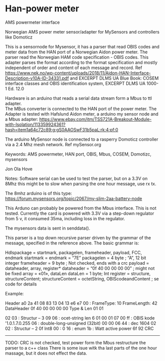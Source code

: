 # Han-power meter
AMS powermeter interface 

  Norwegian AMS power meter sensor/adapter for MySensors and controllers like Domoticz
  
  This is a sensornode for Mysensor, it has a parser that read OBIS codes and meter data from the HAN port of a Norwegian Aidon power meter.
  The parser read the Norwegian HAM code specification - OBIS codes.
  This adapter parses the format according to the format specification and mostly independent of order and content of each message and record.
  Ref https://www.nek.no/wp-content/uploads/2018/11/Aidon-HAN-Interface-Description-v10A-ID-34331.pdf
  and EXCERPT DLMS UA Blue Book: COSEM interface classes and OBIS identification system, EXCERPT DLMS UA 1000-1 Ed. 12.0
  
  Hardware is an arduino that reads a serial data stream form a Mbus to ttl adapter.  
  The MBus converter is connected to the HAN port of the power meter.
  The Adapter is tested with Hafslund Aidon meter, a arduino my sensor node and a Mbus adapter:
  https://www.ebay.com/itm/TSS721A-Breakout-Module-with-Isolation/113359924361?hash=item1a64c72c89:g:gS0AAOSwF31b5paL:rk:4:pf:0

  The arduino MySensor node is connected to a rasperry Domoticz controller via a 2.4 Mhz mesh network. Ref mySensor.org
  
  Keywords: AMS powermeter, HAN port, OBIS, Mbus, COSEM, Domotizc, mysensors
  
  Jon Ola Hove

  Notes:
  Software serial can be used to test the parser,
  but on a 3.3V on 8Mhz this might be to slow when parsing the one hour message, use rx tx. 
  
  The 8mhz arduino is of this type:
  https://forum.mysensors.org/topic/2067/my-slim-2aa-battery-node
  
  This Arduno can probably be powered from the Mbus interface. This is not tested.
  Currently the card is powered with 3.3V via a step-down regulator from 5 v, it consumed 35ma, including loss in the regulator.

  The mysensors data is sent in senddata().

  This parser is a top down recursive parser driven by the grammar of the message,
  specified in the reference above.  The basic grammar is:


  Hdlspackage = startmark, packagelen, frameheader, payload, FCC, endmark
  startmark = endmark = “7E”
  packagelen = 4 byte ; “A”, 12 bit integer
  frameheader = 9 byte ; Not checked, ends with a crc
  payload = dataheader, array, register*
  dataheader = “0f 40 00 00 00 00”  ; might not be fixed
  array = «01», dataLen
  dataLen = 1 byte; Int
  register = structure, structureContent;
  structureContent = octetString, OBIScodeandContent  ; se code for details

  Example:

  Header   a0 2a 41 08 83 13 04 13 e6 e7 00 : FrameType: 10 FrameLength: 42
  DataHeader 0f 40 00 00 00 00
  Type & Len 01 01

  02 03  : Structur – 3
  09 06  : ocet-string len 6
  01 00 01 07 00 ff : OBIS kode  '1.0.1.7.0.255
  06  : double-long-unsigned   (32bit)
  00 00 06 44  : dec 1604
  02 02 : Structur – 2
  0f  Int8
  00 : 0
  16  : enum
  1b : Watt active power
  6f 92  CRC

  ----
  TODO: CRC is not checked,
  test power form the Mbus
  restructure the parser to a c++ class
  There is some isue witk tha last parts of the one hour massage, but it does not effect the data.
